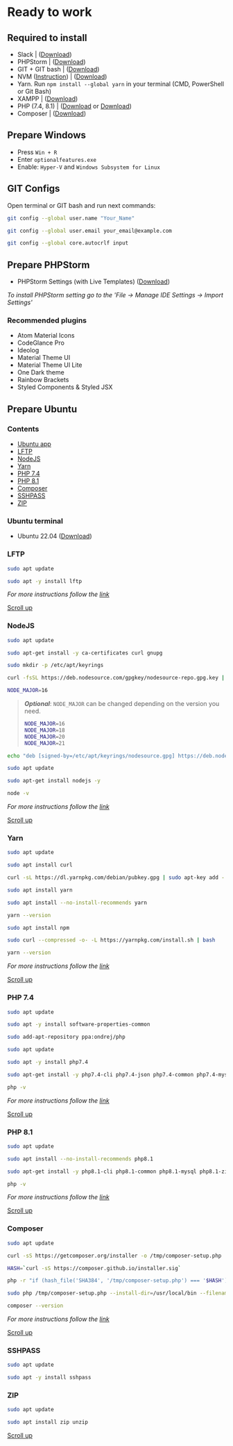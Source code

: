 # Ready to work

## Required to install

- Slack | ([Download](https://slack.com/downloads/windows))
- PHPStorm | ([Download](https://www.jetbrains.com/phpstorm/download/))
- GIT + GIT bash | ([Download](https://git-scm.com/downloads))
- NVM ([Instruction](https://github.com/coreybutler/nvm-windows)) | ([Download](https://github.com/coreybutler/nvm-windows/releases))
- Yarn. Run `npm install --global yarn` in your terminal (CMD, PowerShell or Git Bash)
- XAMPP | ([Download](https://www.apachefriends.org/download.html))
- PHP (7.4, 8.1) | ([Download](https://windows.php.net/download/) or [Download](https://windows.php.net/downloads/releases/archives/))
- Composer | ([Download](https://getcomposer.org/download/))

## Prepare Windows

- Press `Win + R`
- Enter `optionalfeatures.exe`
- Enable: `Hyper-V` and `Windows Subsystem for Linux`

## GIT Configs

Open terminal or GIT bash and run next commands:

```bash
git config --global user.name "Your_Name"
```

```bash
git config --global user.email your_email@example.com
```

```bash
git config --global core.autocrlf input
```

## Prepare PHPStorm

-  PHPStorm Settings (with Live Templates) ([Download](https://drive.google.com/file/d/1XC8nwAMLlSwLr0vGjHoZV0YTEpDN_eJU/view?usp=sharing))

_To install PHPStorm setting go to the 'File -> Manage IDE Settings -> Import Settings'_

### Recommended plugins

- Atom Material Icons 
- CodeGlance Pro 
- Ideolog 
- Material Theme UI 
- Material Theme UI Lite 
- One Dark theme 
- Rainbow Brackets 
- Styled Components & Styled JSX

## Prepare Ubuntu 

### Contents

- [Ubuntu app](#ubuntu-terminal)
- [LFTP](#lftp)
- [NodeJS](#nodejs)
- [Yarn](#yarn)
- [PHP 7.4](#php-74)
- [PHP 8.1](#php-81)
- [Composer](#composer)
- [SSHPASS](#sshpass)
- [ZIP](#zip)

### Ubuntu terminal

- Ubuntu 22.04 ([Download](https://apps.microsoft.com/store/detail/ubuntu-22041-lts/9PN20MSR04DW?hl=uk-ua&gl=ua&rtc=1))

### LFTP

```bash
sudo apt update
```

```bash
sudo apt -y install lftp
```

_For more instructions follow the [link](https://installati.one/install-lftp-ubuntu-22-04/)_

[Scroll up](#contents)

### NodeJS

```bash
sudo apt update
```

```bash
sudo apt-get install -y ca-certificates curl gnupg
```

```bash
sudo mkdir -p /etc/apt/keyrings
```

```bash
curl -fsSL https://deb.nodesource.com/gpgkey/nodesource-repo.gpg.key | sudo gpg --dearmor -o /etc/apt/keyrings/nodesource.gpg
```

```bash
NODE_MAJOR=16
```

> ***Optional***: ``NODE_MAJOR`` can be changed depending on the version you need.
>
> ```sh
> NODE_MAJOR=16
> NODE_MAJOR=18
> NODE_MAJOR=20
> NODE_MAJOR=21
> ```

```bash
echo "deb [signed-by=/etc/apt/keyrings/nodesource.gpg] https://deb.nodesource.com/node_$NODE_MAJOR.x nodistro main" | sudo tee /etc/apt/sources.list.d/nodesource.list
```

```bash
sudo apt update
```

```bash
sudo apt-get install nodejs -y
```

```bash
node -v
```

_For more instructions follow the [link](https://www.digitalocean.com/community/tutorials/how-to-install-node-js-on-ubuntu-20-04)_

[Scroll up](#contents)

### Yarn

```bash
sudo apt update
```

```bash
sudo apt install curl
```

```bash
curl -sL https://dl.yarnpkg.com/debian/pubkey.gpg | sudo apt-key add -
```

```bash
sudo apt install yarn
```

```bash
sudo apt install --no-install-recommends yarn
```

```bash
yarn --version
```

```bash
sudo apt install npm
```

```bash
sudo curl --compressed -o- -L https://yarnpkg.com/install.sh | bash
```

```bash
yarn --version
```

_For more instructions follow the [link](https://linuxize.com/post/how-to-install-yarn-on-ubuntu-20-04/)_

[Scroll up](#contents)

### PHP 7.4

```bash
sudo apt update
```

```bash
sudo apt -y install software-properties-common
```

```bash
sudo add-apt-repository ppa:ondrej/php
```

```bash
sudo apt update
```

```bash
sudo apt -y install php7.4
```

```bash
sudo apt-get install -y php7.4-cli php7.4-json php7.4-common php7.4-mysql php7.4-zip php7.4-gd php7.4-mbstring php7.4-curl php7.4-xml php7.4-bcmath
```

```bash
php -v
```

_For more instructions follow the [link](https://www.digitalocean.com/community/tutorials/how-to-install-php-7-4-and-set-up-a-local-development-environment-on-ubuntu-20-04)_

[Scroll up](#contents)

### PHP 8.1

```bash
sudo apt update
```

```bash
sudo apt install --no-install-recommends php8.1
```

```bash
sudo apt-get install -y php8.1-cli php8.1-common php8.1-mysql php8.1-zip php8.1-gd php8.1-mbstring php8.1-curl php8.1-xml php8.1-bcmath
```

```bash
php -v
```

_For more instructions follow the [link](https://www.digitalocean.com/community/tutorials/how-to-install-php-8-1-and-set-up-a-local-development-environment-on-ubuntu-22-04)_

[Scroll up](#contents)

### Composer

```bash
sudo apt update
```

```bash
curl -sS https://getcomposer.org/installer -o /tmp/composer-setup.php
```

```bash
HASH=`curl -sS https://composer.github.io/installer.sig`
```

```bash
php -r "if (hash_file('SHA384', '/tmp/composer-setup.php') === '$HASH') { echo 'Installer verified'; } else { echo 'Installer corrupt'; unlink('composer-setup.php'); } echo PHP_EOL;"
```

```bash
sudo php /tmp/composer-setup.php --install-dir=/usr/local/bin --filename=composer
```

```bash
composer --version
```

_For more instructions follow the [link](https://www.digitalocean.com/community/tutorials/how-to-install-and-use-composer-on-ubuntu-20-04)_

[Scroll up](#contents)

### SSHPASS

```bash
sudo apt update
```

```bash
sudo apt -y install sshpass
```

### ZIP

```bash
sudo apt update
```

```bash
sudo apt install zip unzip
```

[Scroll up](#contents)
